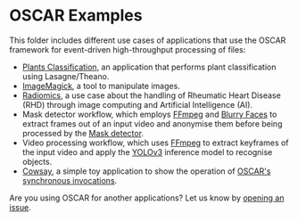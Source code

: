 # OSCAR Examples

This folder includes different use cases of applications that use the OSCAR
framework for event-driven high-throughput processing of files:

* [Plants Classification](https://github.com/indigo-dc/plant-classification-theano),
an application that performs plant classification using Lasagne/Theano.
* [ImageMagick](https://www.imagemagick.org), a tool to manipulate images.
* [Radiomics](https://github.com/eubr-atmosphere/radiomics), a use case about
the handling of Rheumatic Heart Disease (RHD) through image computing and
Artificial Intelligence (AI).
* Mask detector workflow, which employs [FFmpeg](https://ffmpeg.org/) and
[Blurry Faces](https://github.com/asmaamirkhan/BlurryFaces) to extract frames
out of an input video and anonymise them before being processed by the
[Mask detector](https://github.com/adityap27/face-mask-detector).
* Video processing workflow, which uses [FFmpeg](https://ffmpeg.org/) to
extract keyframes of the input video and apply the
[YOLOv3](https://pjreddie.com/darknet/yolo/) inference model to recognise
objects.
* [Cowsay](https://en.wikipedia.org/wiki/Cowsay), a simple toy application to
show the operation of
[OSCAR's synchronous invocations](https://docs.oscar.grycap.net/invoking/#synchronous-invocations).

Are you using OSCAR for another applications? Let us know by
[opening an issue](https://github.com/grycap/oscar/issues).
